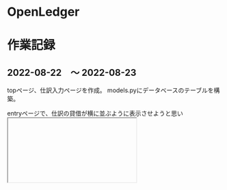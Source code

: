 # OpenLedger



# 作業記録

## 2022-08-22　〜 2022-08-23
topページ、仕訳入力ページを作成。
models.pyにデータベースのテーブルを構築。

entryページで、仕訳の貸借が横に並ぶように表示させようと思い <iframe> と debit_side.html（子）, credit_side.html（子） を使って表示させるところまではできたが、
いざentry.html（親）でsubmitしてみたら子要素の情報がPOSTできなかった。解決できず保留中。

## 2022-08-24
勘定科目リストを作成。
地道にadmin画面に打ち込んだのち、 manage.py dumpdata journal.account > account.json にて出力。
vscodeのjson整形機能に思わず「おー」と声が出た。
Gitを入れていたものの add, commit, push していなかったので、これらを実行

* Gitカンペ
  * git add .
  * git commit
  * git push origin main

## 2022-08-25
試算表を表示するページ trial_balance.html を作成しようとして詰まる。
 * 仕訳テーブルから借方・貸方を集計しようとして、 Journal.objects.all() でデータを取得しようとしたがなぜか仕訳番号しか取得できなかった。仕方なく for ループで Journal.objects.get(pk=pk) として1行ずつ取得した。
 * 取得したデータ(dict形式)をhtmlで表示させようとしたけど表示されなかった。
 * 結局「総勘定元帳テーブル」がないと処理しにくい？「仕訳テーブル」と「総勘定元帳テーブル」は内容がかぶるからどちらか一つにしたい（軽量化のため）。
 * 試算表は view.py の中で完成させたい。どうしたらうまくいくか？

Journalテーブルからviews.pyの trial_balance にデータを引っ張ってきて、 trial_balance の中で仕訳の集計＆期末残高の計算（期首残高どうする？？？）をしたものを trial_balance.html に渡して表示する、みたいなことを実現したい。

## 2022-08-26
昨日の続きで trial_balance.html に取り組んだ。無事に試算表っぽい表示ができるようになった。
月次や四半期ではまだ表示できない。

entry.html で、勘定科目をプルダウンリストで選択できるようにしようとして詰まる。
プルダウンリストは作れたが、その値をどのようにPUSHすれば仕訳テーブルに取り込めるかわからなかった。


## 2022-08-27
django form に入力した値のPUSHの取得だが、
 <tag name="fuga"> {{ form.form }} </tag>
 みたいな感じで上手くいかないだろうか？

 models.py で、数値が入る予定の部分（科目コード等のコード）を、CharFieleからIntegerFieldに変更した。

 ## 2022-08-29
 entry.html で勘定科目の選択をプルダウンリストにすることはできたが、プルダウンリストの値を取得できない。 views.py の方で取得できることはできるが、 <form>タグ内の最後の仕訳科目しか抽出できない（各仕訳の勘定科目をリスト形式で取得できない）。
  >https://kleinblog.net/django-choice-field.html

 <tag value="xx">{{ account }}</tag>みたいなかんじでvalue に account を代入しようと Javascript を書いてみたが、うまくい方なかった。

 * プルダウンリストで表示した値を value に入れる方法を見つける。もしくはほかの方法を考える。
 * 複数のユーザー（利用者）がいる場合に、DBは各ユーザーごとに作ることになるのか？一般的なSNSの事例からユーザーとDBの関係を理解する。